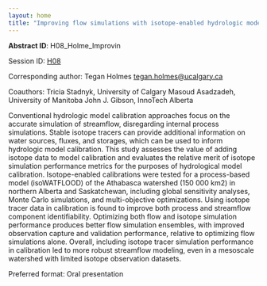 ```yaml
---
layout: home
title: "Improving flow simulations with isotope-enabled hydrologic model calibration"
---
```



**Abstract ID**: H08_Holme_Improvin

Session ID: [H08](.)

Corresponding author: Tegan Holmes <a href="mailto:tegan.holmes@ucalgary.ca">tegan.holmes@ucalgary.ca</a>

Coauthors: Tricia Stadnyk, University of Calgary
 Masoud Asadzadeh, University of Manitoba
 John J. Gibson, InnoTech Alberta 

Conventional hydrologic model calibration approaches focus on the accurate simulation of streamflow, disregarding internal process simulations. Stable isotope tracers can provide additional information on water sources, fluxes, and storages, which can be used to inform hydrologic model calibration. This study assesses the value of adding isotope data to model calibration and evaluates the relative merit of isotope simulation performance metrics for the purposes of hydrological model calibration. Isotope-enabled calibrations were tested for a process-based model (isoWATFLOOD) of the Athabasca watershed (150 000 km2) in northern Alberta and Saskatchewan, including global sensitivity analyses, Monte Carlo simulations, and multi-objective optimizations. Using isotope tracer data in calibration is found to improve both process and streamflow component identifiability. Optimizing both flow and isotope simulation performance produces better flow simulation ensembles, with improved observation capture and validation performance, relative to optimizing flow simulations alone. Overall, including isotope tracer simulation performance in calibration led to more robust streamflow modeling, even in a mesoscale watershed with limited isotope observation datasets.

Preferred format: Oral presentation
